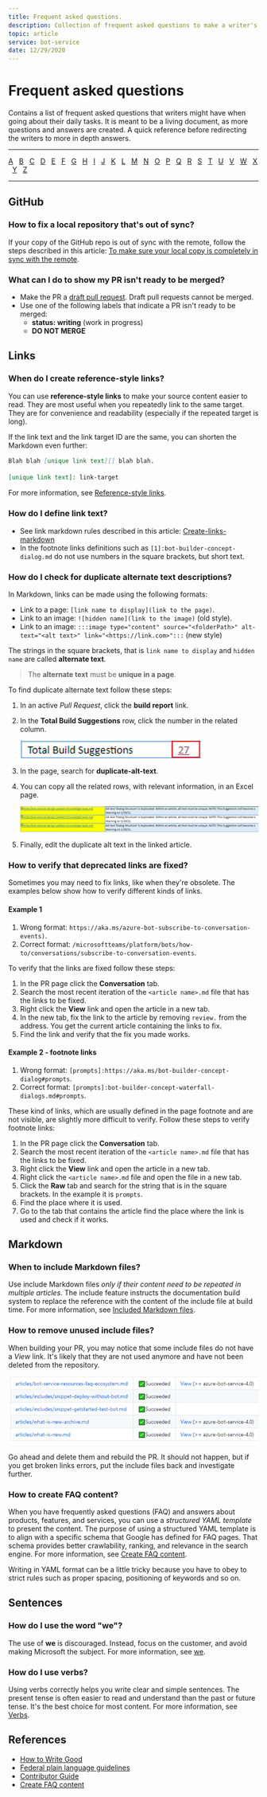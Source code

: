 ```yaml
---
title: Frequent asked questions.
description: Collection of frequent asked questions to make a writer's life easier.
topic: article
service: bot-service
date: 12/29/2020
---
```


# Frequent asked questions

Contains a list of frequent asked questions that writers might have when going about their daily tasks. It is meant to be a living document, as more questions and answers are created. A quick reference before redirecting the writers to more in depth answers.

<hr/>

[A](#a) &MediumSpace; [B](#b) &MediumSpace; [C](#c) &MediumSpace; [D](#d) &MediumSpace; [E](#e) &MediumSpace;
[F](#f) &MediumSpace; [G](#g) &MediumSpace; [H](#h) &MediumSpace; [I](#i) &MediumSpace; [J](#j) &MediumSpace;
[K](#k) &MediumSpace; [L](#l) &MediumSpace; [M](#m) &MediumSpace; [N](#n) &MediumSpace; [O](#o) &MediumSpace;
[P](#p) &MediumSpace; [Q](#q) &MediumSpace; [R](#r) &MediumSpace; [S](#s) &MediumSpace; [T](#t) &MediumSpace;
[U](#u) &MediumSpace; [V](#v) &MediumSpace; [W](#w) &MediumSpace; [X](#x) &MediumSpace; [Y](#y) &MediumSpace; [Z](#z)

<hr/>

<a id="a"></a>
<a id="b"></a>
<a id="c"></a>
<a id="d"></a>
<a id="e"></a>
<a id="f"></a>

<a id="g"></a>

## GitHub

### How to fix a local repository that's out of sync?

If your copy of the GitHub repo is out of sync with the remote, follow the steps described in this article: [To make sure your local copy is completely in sync with the remote](github-tips-and-tricks.md#to-make-sure-your-local-copy-is-completely-in-sync-with-the-remote).

### What can I do to show my PR isn't ready to be merged?

- Make the PR a [draft pull request](https://github.blog/2019-02-14-introducing-draft-pull-requests/). Draft pull requests cannot be merged.
- Use one of the following labels that indicate a PR isn't ready to be merged:
  - **status: writing** (work in progress)
  - **DO NOT MERGE**

<a id="h"></a>
<a id="i"></a>
<a id="j"></a>
<a id="k"></a>

<a id="l"></a>

## Links

### When do I create reference-style links?

You can use **reference-style links** to make your source content easier to read. They are most useful when you repeatedly link to the same target. They are for convenience and readability (especially if the repeated target is long).

If the link text and the link target ID are the same, you can shorten the Markdown even further:

```markdown
Blah blah [unique link text][] blah blah.

[unique link text]: link-target
```

For more information, see [Reference-style links](https://review.learn.microsoft.com/help/platform/links-how-to?branch=main#reference-style-links).

### How do I define link text?

- See link markdown rules described in this article: [Create-links-markdown](create-links-markdown.md)
- In the footnote links definitions such as `[1]:bot-builder-concept-dialog.md` do not use numbers in the square brackets, but short text.

### How do I check for duplicate alternate text descriptions?

In Markdown, links can be made using the following formats:

- Link to a page: `[link name to display](link to the page)`.
- Link to an image: `![hidden name](link to the image)` (old style).
- Link to an image: `:::image type="content" source="<folderPath>" alt-text="<alt text>" link="<https://link.com>":::` (new style)

The strings in the square brackets, that is `link name to display` and `hidden name` are called **alternate text**.

> The **alternate text** must be **unique in a page**.

To find duplicate alternate text follow these steps:

1. In an active *Pull Request*, click the **build report** link.
1. In the **Total Build Suggestions** row, click the number in the related column.

    ![build suggestions](media/contributor-guide-faqs/build-suggestions.png)

1. In the page, search for **duplicate-alt-text**.
1. You can copy all the related rows, with relevant information, in an Excel page.

    ![build suggestions 2](media/contributor-guide-faqs/build-suggestions-2.png)

1. Finally, edit the duplicate alt text in the linked article.

### How to verify that deprecated links are fixed?

Sometimes you may need to fix links, like when they're obsolete. The examples below show how to verify different kinds of links.

#### Example 1

1. Wrong format: `https://aka.ms/azure-bot-subscribe-to-conversation-events)`.
1. Correct format: `/microsoftteams/platform/bots/how-to/conversations/subscribe-to-conversation-events`.

To verify that the links are fixed follow these steps:

1. In the PR page click the **Conversation** tab.
1. Search the most recent iteration of the `<article name>.md` file that has the links to be fixed.
1. Right click the **View** link and open the article in a new tab.
1. In the new tab, fix the link to the article by removing `review.` from the address. You get the current article containing the links to fix.
1. Find the link and verify that the fix you made works.

#### Example 2 - footnote links

1. Wrong format: `[prompts]:https://aka.ms/bot-builder-concept-dialog#prompts`.
1. Correct format: `[prompts]:bot-builder-concept-waterfall-dialogs.md#prompts`.

These kind of links, which are usually defined in the page footnote and are not visible, are slightly more difficult to verify. Follow these steps to verify footnote links:

1. In the PR page click the **Conversation** tab.
1. Search the most recent iteration of the `<article name>.md` file that has the links to be fixed.
1. Right click the **View** link and open the article in a new tab.
1. Right click the `<article name>.md` file and open the file in a new tab.
1. Click the **Raw** tab and search for the string that is in the square brackets. In the example it is `prompts`.
1. Find the place where it is used.
1. Go to the tab that contains the article find the place where the link is used and check if it works.

<a id="m"></a>

## Markdown

### When to include Markdown files?

Use include Markdown files *only if their content need to be repeated in multiple articles*. The include feature instructs the documentation build system to replace the reference with the content of the include file at build time. For more information, see [Included Markdown files](https://learn.microsoft.com/contribute/markdown-reference#included-markdown-files).

### How to remove unused include files?

When building your PR, you may notice that some include files do not have a *View* link. It's likely that they are not used anymore and have not been deleted from the repository.

![unused include files](media/contributor-guide-faqs/unused-include-files.png)

Go ahead and delete them and rebuild the PR. It should not happen, but if you get broken links errors, put the include files back and investigate further.

### How to create FAQ content?

When you have frequently asked questions (FAQ) and answers about products, features, and services, you can use a *structured YAML template* to present the content. The purpose of using a structured YAML template is to align with a specific schema that Google has defined for FAQ pages. That schema provides better crawlability, ranking, and relevance in the search engine. For more information, see [Create FAQ content](https://review.learn.microsoft.com/help/contribute/contribute-how-to-faq-guide?branch=main).

Writing in YAML format can be a little tricky because you have to obey to strict rules such as proper spacing, positioning of keywords and so on.

<a id="n"></a>
<a id="o"></a>
<a id="p"></a>
<a id="q"></a>
<a id="r"></a>

<a id="s"></a>

## Sentences

### How do I use the word "we"?

The use of **we** is discouraged. Instead, focus on the customer, and avoid making Microsoft the subject.
For more information, see [we](https://learn.microsoft.com/style-guide/a-z-word-list-term-collections/w/we).

### How do I use verbs?

Using verbs correctly helps you write clear and simple sentences. The present tense is often easier to read and understand than the past or future tense. It's the best choice for most content. For more information, see [Verbs](https://learn.microsoft.com/style-guide/grammar/verbs).

<a id="t"></a>
<a id="u"></a>
<a id="v"></a>
<a id="w"></a>
<a id="x"></a>
<a id="y"></a>
<a id="z"></a>

## References

- [How to Write Good](https://www.plainlanguage.gov/resources/humor/how-to-write-good/)
- [Federal plain language guidelines](https://www.plainlanguage.gov/guidelines/)
- [Contributor Guide](https://review.learn.microsoft.com/help/contribute/?branch=main)
- [Create FAQ content](https://review.learn.microsoft.com/help/contribute/contribute-how-to-faq-guide?branch=main)
